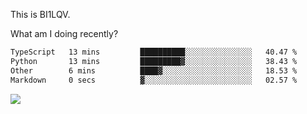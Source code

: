 This is BI1LQV.

What am I doing recently?

<!--START_SECTION:waka-->

```txt
TypeScript   13 mins         ██████████░░░░░░░░░░░░░░░   40.47 %
Python       13 mins         █████████▓░░░░░░░░░░░░░░░   38.43 %
Other        6 mins          ████▓░░░░░░░░░░░░░░░░░░░░   18.53 %
Markdown     0 secs          ▓░░░░░░░░░░░░░░░░░░░░░░░░   02.57 %
```

<!--END_SECTION:waka-->

<img src="https://github-readme-stats.vercel.app/api?username=bi1lqv&show_icons=true&count_private=true">
